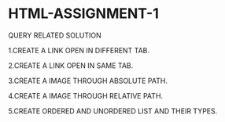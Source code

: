 # HTML-ASSIGNMENT-1
QUERY RELATED SOLUTION

1.CREATE A LINK OPEN IN DIFFERENT TAB.

2.CREATE A LINK OPEN IN SAME TAB.

3.CREATE A IMAGE THROUGH ABSOLUTE PATH.

4.CREATE A IMAGE THROUGH RELATIVE PATH.

5.CREATE ORDERED AND UNORDERED LIST AND THEIR TYPES.
